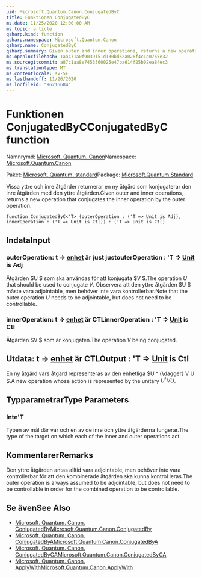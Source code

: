 ```yaml
---
uid: Microsoft.Quantum.Canon.ConjugatedByC
title: Funktionen ConjugatedByC
ms.date: 11/25/2020 12:00:00 AM
ms.topic: article
qsharp.kind: function
qsharp.namespace: Microsoft.Quantum.Canon
qsharp.name: ConjugatedByC
qsharp.summary: Given outer and inner operations, returns a new operation that conjugates the inner operation by the outer operation.
ms.openlocfilehash: 1aa471a0f9039151d130bd52a026f4c1a0765e32
ms.sourcegitcommit: a87c1aa8e7453360025e47ba614f25b02ea84ec3
ms.translationtype: MT
ms.contentlocale: sv-SE
ms.lasthandoff: 11/26/2020
ms.locfileid: "96216684"
---
```

# <a name="conjugatedbyc-function"></a><span data-ttu-id="eba6a-102">Funktionen ConjugatedByC</span><span class="sxs-lookup"><span data-stu-id="eba6a-102">ConjugatedByC function</span></span>

<span data-ttu-id="eba6a-103">Namnrymd: [Microsoft. Quantum. Canon](xref:Microsoft.Quantum.Canon)</span><span class="sxs-lookup"><span data-stu-id="eba6a-103">Namespace: [Microsoft.Quantum.Canon](xref:Microsoft.Quantum.Canon)</span></span>

<span data-ttu-id="eba6a-104">Paket: [Microsoft. Quantum. standard](https://nuget.org/packages/Microsoft.Quantum.Standard)</span><span class="sxs-lookup"><span data-stu-id="eba6a-104">Package: [Microsoft.Quantum.Standard](https://nuget.org/packages/Microsoft.Quantum.Standard)</span></span>


<span data-ttu-id="eba6a-105">Vissa yttre och inre åtgärder returnerar en ny åtgärd som konjugaterar den inre åtgärden med den yttre åtgärden.</span><span class="sxs-lookup"><span data-stu-id="eba6a-105">Given outer and inner operations, returns a new operation that conjugates the inner operation by the outer operation.</span></span>

```qsharp
function ConjugatedByC<'T> (outerOperation : ('T => Unit is Adj), innerOperation : ('T => Unit is Ctl)) : ('T => Unit is Ctl)
```


## <a name="input"></a><span data-ttu-id="eba6a-106">Indata</span><span class="sxs-lookup"><span data-stu-id="eba6a-106">Input</span></span>

### <a name="outeroperation--t--unit--is-adj"></a><span data-ttu-id="eba6a-107">outerOperation: t => [enhet](xref:microsoft.quantum.lang-ref.unit)  är just just</span><span class="sxs-lookup"><span data-stu-id="eba6a-107">outerOperation : 'T => [Unit](xref:microsoft.quantum.lang-ref.unit)  is Adj</span></span>

<span data-ttu-id="eba6a-108">Åtgärden $U $ som ska användas för att konjugata $V $.</span><span class="sxs-lookup"><span data-stu-id="eba6a-108">The operation $U$ that should be used to conjugate $V$.</span></span> <span data-ttu-id="eba6a-109">Observera att den yttre åtgärden $U $ måste vara adjointable, men behöver inte vara kontrollerbar.</span><span class="sxs-lookup"><span data-stu-id="eba6a-109">Note that the outer operation $U$ needs to be adjointable, but does not need to be controllable.</span></span>


### <a name="inneroperation--t--unit--is-ctl"></a><span data-ttu-id="eba6a-110">innerOperation: t => [enhet](xref:microsoft.quantum.lang-ref.unit)  är CTL</span><span class="sxs-lookup"><span data-stu-id="eba6a-110">innerOperation : 'T => [Unit](xref:microsoft.quantum.lang-ref.unit)  is Ctl</span></span>

<span data-ttu-id="eba6a-111">Åtgärden $V $ som är konjugaten.</span><span class="sxs-lookup"><span data-stu-id="eba6a-111">The operation $V$ being conjugated.</span></span>



## <a name="output--t--unit--is-ctl"></a><span data-ttu-id="eba6a-112">Utdata: t => [enhet](xref:microsoft.quantum.lang-ref.unit)  är CTL</span><span class="sxs-lookup"><span data-stu-id="eba6a-112">Output : 'T => [Unit](xref:microsoft.quantum.lang-ref.unit)  is Ctl</span></span>

<span data-ttu-id="eba6a-113">En ny åtgärd vars åtgärd representeras av den enhetliga $U ^ {\dagger} V U $.</span><span class="sxs-lookup"><span data-stu-id="eba6a-113">A new operation whose action is represented by the unitary $U^{\dagger} V U$.</span></span>

## <a name="type-parameters"></a><span data-ttu-id="eba6a-114">Typparametrar</span><span class="sxs-lookup"><span data-stu-id="eba6a-114">Type Parameters</span></span>

### <a name="t"></a><span data-ttu-id="eba6a-115">Inte</span><span class="sxs-lookup"><span data-stu-id="eba6a-115">'T</span></span>

<span data-ttu-id="eba6a-116">Typen av mål där var och en av de inre och yttre åtgärderna fungerar.</span><span class="sxs-lookup"><span data-stu-id="eba6a-116">The type of the target on which each of the inner and outer operations act.</span></span>

## <a name="remarks"></a><span data-ttu-id="eba6a-117">Kommentarer</span><span class="sxs-lookup"><span data-stu-id="eba6a-117">Remarks</span></span>

<span data-ttu-id="eba6a-118">Den yttre åtgärden antas alltid vara adjointable, men behöver inte vara kontrollerbar för att den kombinerade åtgärden ska kunna kontrol leras.</span><span class="sxs-lookup"><span data-stu-id="eba6a-118">The outer operation is always assumed to be adjointable, but does not need to be controllable in order for the combined operation to be controllable.</span></span>

## <a name="see-also"></a><span data-ttu-id="eba6a-119">Se även</span><span class="sxs-lookup"><span data-stu-id="eba6a-119">See Also</span></span>

- [<span data-ttu-id="eba6a-120">Microsoft. Quantum. Canon. ConjugatedBy</span><span class="sxs-lookup"><span data-stu-id="eba6a-120">Microsoft.Quantum.Canon.ConjugatedBy</span></span>](xref:Microsoft.Quantum.Canon.ConjugatedBy)
- [<span data-ttu-id="eba6a-121">Microsoft. Quantum. Canon. ConjugatedByA</span><span class="sxs-lookup"><span data-stu-id="eba6a-121">Microsoft.Quantum.Canon.ConjugatedByA</span></span>](xref:Microsoft.Quantum.Canon.ConjugatedByA)
- [<span data-ttu-id="eba6a-122">Microsoft. Quantum. Canon. ConjugatedByCA</span><span class="sxs-lookup"><span data-stu-id="eba6a-122">Microsoft.Quantum.Canon.ConjugatedByCA</span></span>](xref:Microsoft.Quantum.Canon.ConjugatedByCA)
- [<span data-ttu-id="eba6a-123">Microsoft. Quantum. Canon. ApplyWith</span><span class="sxs-lookup"><span data-stu-id="eba6a-123">Microsoft.Quantum.Canon.ApplyWith</span></span>](xref:Microsoft.Quantum.Canon.ApplyWith)